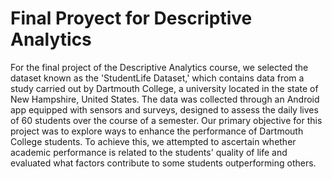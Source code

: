 # Final Proyect for Descriptive Analytics

For the final project of the Descriptive Analytics course, we selected the dataset known as the 'StudentLife Dataset,' which contains data from a study carried out by Dartmouth College, a university located in the state of New Hampshire, United States. The data was collected through an Android app equipped with sensors and surveys, designed to assess the daily lives of 60 students over the course of a semester. Our primary objective for this project was to explore ways to enhance the performance of Dartmouth College students. To achieve this, we attempted to ascertain whether academic performance is related to the students' quality of life and evaluated what factors contribute to some students outperforming others.
